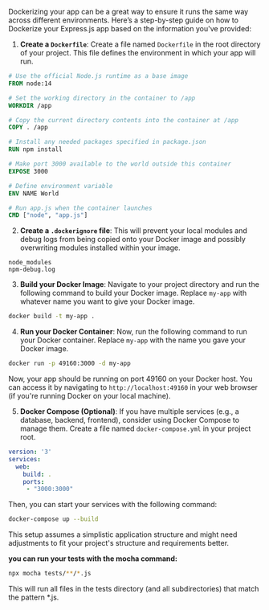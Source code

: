Dockerizing your app can be a great way to ensure it runs the same way across different environments. Here’s a step-by-step guide on how to Dockerize your Express.js app based on the information you've provided:

1. **Create a `Dockerfile`**: 
   Create a file named `Dockerfile` in the root directory of your project. This file defines the environment in which your app will run.

```Dockerfile
# Use the official Node.js runtime as a base image
FROM node:14

# Set the working directory in the container to /app
WORKDIR /app

# Copy the current directory contents into the container at /app
COPY . /app

# Install any needed packages specified in package.json
RUN npm install

# Make port 3000 available to the world outside this container
EXPOSE 3000

# Define environment variable
ENV NAME World

# Run app.js when the container launches
CMD ["node", "app.js"]
```

2. **Create a `.dockerignore` file**:
   This will prevent your local modules and debug logs from being copied onto your Docker image and possibly overwriting modules installed within your image.

```dockerignore
node_modules
npm-debug.log
```

3. **Build your Docker Image**:
   Navigate to your project directory and run the following command to build your Docker image. Replace `my-app` with whatever name you want to give your Docker image.

```bash
docker build -t my-app .
```

4. **Run your Docker Container**:
   Now, run the following command to run your Docker container. Replace `my-app` with the name you gave your Docker image.

```bash
docker run -p 49160:3000 -d my-app
```

Now, your app should be running on port 49160 on your Docker host. You can access it by navigating to `http://localhost:49160` in your web browser (if you're running Docker on your local machine).

5. **Docker Compose (Optional)**:
   If you have multiple services (e.g., a database, backend, frontend), consider using Docker Compose to manage them. Create a file named `docker-compose.yml` in your project root.

```yaml
version: '3'
services:
  web:
    build: .
    ports:
     - "3000:3000"
```

Then, you can start your services with the following command:

```bash
docker-compose up --build
```

This setup assumes a simplistic application structure and might need adjustments to fit your project's structure and requirements better.


**you can run your tests with the mocha command:**

```bash
npx mocha tests/**/*.js
```

This will run all files in the tests directory (and all subdirectories) that match the pattern *.js.